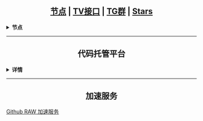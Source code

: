 <h2 align="center">
<a href="https://github.com/aa1555/Repository/tree/main/Nodes">节点</a> |
<a href="https://github.com/aa1555/Repository/blob/main/Video/TV%E6%8E%A5%E5%8F%A3.md">TV接口</a> |
<a href="https://github.com/aa1555/Repository/blob/main/Misc/TG%E7%BE%A4.md">TG群</a> |
<a href="https://github.com/aa1555?tab=stars">Stars</a> 
</h2>



<details>
  
  <summary><b>节点</b></summary>







<h2 align="center">节点工具</h2>

[订阅转换](https://bianyuan.xyz/) | [节点转Clash](https://v1.v2rayse.com/v2ray-clash/) | [Base64编码解码](https://tool.oschina.net/encrypt?type=3) | [TXT文本处理工具](http://www.txttool.com/)

<hr>





<h2 align="center">节点订阅</h2>

<details>
  
  <summary><b>详情</b></summary>

### 自用节点订阅

- <b>Clash 订阅链接：</b>

  https://ghproxy.net/https://raw.githubusercontent.com/aa1555/Repository/main/Nodes/Clash.txt

- <b>V2Ray 订阅链接：</b>

  https://ghproxy.net/https://raw.githubusercontent.com/aa1555/Repository/main/Nodes/V2Ray.txt

<hr>

### [get_subscribe](https://github.com/ermaozi/get_subscribe) 

- <b>Clash订阅链接：</b>

  https://ghproxy.net/https://raw.githubusercontent.com/ermaozi/get_subscribe/main/subscribe/clash.yml

- <b>V2ray订阅链接：</b>

  https://ghproxy.net/https://raw.githubusercontent.com/ermaozi/get_subscribe/main/subscribe/v2ray.txt

<hr>

### [free_clash_vpn](https://github.com/ermaozi01/free_clash_vpn)

- <b>Clash订阅链接：</b>

  https://ghproxy.net/https://raw.githubusercontent.com/ermaozi01/free_clash_vpn/main/subscribe/clash.yml

- <b>V2Ray订阅链接：</b>

  https://ghproxy.net/https://raw.githubusercontent.com/ermaozi01/free_clash_vpn/main/subscribe/v2ray.txt

<hr>

### [freenode](https://github.com/ripaojiedian/freenode)

- <b>Clash订阅：</b>

  https://ghproxy.net/https://raw.githubusercontent.com/ripaojiedian/freenode/main/clash

- <b>通用base64/v2ray订阅：</b>

  https://ghproxy.net/https://raw.githubusercontent.com/ripaojiedian/freenode/main/sub

<hr>

### [Nodpai](https://github.com/Paimonhub/Nodpai)

 - <b>Clash订阅：</b>

   https://sub.pmsub.me/clash.yaml

- <b>通用base64/v2ray订阅：</b>

  https://sub.pmsub.me/base64

<hr>

### [v2ray](https://github.com/mfuu/v2ray)

- <b>Clash订阅：</b>

  https://ghproxy.net/https://raw.githubusercontent.com/mfuu/v2ray/master/clash.yaml

- <b>V2Ray订阅链接:</b>

  https://ghproxy.net/https://raw.githubusercontent.com/mfuu/v2ray/master/v2ray

<hr>

### [Free-servers](https://github.com/Pawdroid/Free-servers)

- <b>订阅链接：</b>

  https://ghproxy.net/https://raw.githubusercontent.com/Pawdroid/Free-servers/main/sub

<hr>

### TG群[OEO公益免费节点](https://t.me/oeo12)

- <b>Clash订阅链接：</b>

  https://tt.vg/PZNLh

- <b>通用订阅链接：</b>

  https://tt.vg/eHAmR

<hr>

### [Auto_proxy](https://github.com/w1770946466/Auto_proxy)

- <b>多协议Base64编码：</b>

  https://ghproxy.net/https://raw.githubusercontent.com/w1770946466/Auto_proxy/main/Long_term_subscription_num

  `合并节点总数: 910`

- <b>多协议Base64编码：</b>

  https://ghproxy.net/https://raw.githubusercontent.com/w1770946466/Auto_proxy/main/Long_term_subscription1

  `合并节点总数: 114`

- <b>多协议Base64编码：</b>

  https://ghproxy.net/https://raw.githubusercontent.com/w1770946466/Auto_proxy/main/Long_term_subscription2

  `合并节点总数: 114`

- <b>多协议Base64编码：</b>

  https://ghproxy.net/https://raw.githubusercontent.com/w1770946466/Auto_proxy/main/Long_term_subscription3

  `合并节点总数: 114`

- <b>多协议Base64编码：</b>

  https://ghproxy.net/https://raw.githubusercontent.com/w1770946466/Auto_proxy/main/Long_term_subscription4

  `合并节点总数: 114`

- <b>多协议Base64编码：</b>

  https://ghproxy.net/https://raw.githubusercontent.com/w1770946466/Auto_proxy/main/Long_term_subscription5

  `合并节点总数: 114`

- <b>多协议Base64编码：</b>

  https://ghproxy.net/https://raw.githubusercontent.com/w1770946466/Auto_proxy/main/Long_term_subscription6

  `合并节点总数: 114`

- <b>多协议Base64编码：</b>

  https://ghproxy.net/https://raw.githubusercontent.com/w1770946466/Auto_proxy/main/Long_term_subscription7

  `合并节点总数: 114`

- <b>多协议Base64编码：</b>

  https://ghproxy.net/https://raw.githubusercontent.com/w1770946466/Auto_proxy/main/Long_term_subscription8

  `合并节点总数: 112`

- <b>Clash 订阅链接：</b>

  https://ghproxy.net/https://raw.githubusercontent.com/w1770946466/Auto_proxy/main/Long_term_subscription1.yaml

- <b>Clash 订阅链接：</b>

  https://ghproxy.net/https://raw.githubusercontent.com/w1770946466/Auto_proxy/main/Long_term_subscription2.yaml

- <b>Clash 订阅链接：</b>

  https://ghproxy.net/https://raw.githubusercontent.com/w1770946466/Auto_proxy/main/Long_term_subscription3.yaml
  
</details>

</details>

<hr>

<h2 align="center">代码托管平台</h2>

<details>
  
  <summary><b>详情</b></summary>

- [GitHub](https://github.com/)

- [极狐GitLab](https://jihulab.com/)

- [Gitee](https://gitee.com/)

- [Agit](https://agit.ai/)

- [NotABug](https://notabug.org/explore/repos)

</details>

<hr>

<h2 align="center">加速服务</h2>

[Github RAW 加速服务](https://github.com/aa1555/Repository/blob/main/Misc/Github%20RAW%20%E5%8A%A0%E9%80%9F%E6%9C%8D%E5%8A%A1.md)